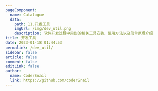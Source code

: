 ```yaml
---
pageComponent:
  name: Catalogue
  data:
    path: 11.开发工具
    imgUrl: /img/dev_util.png
    description: 软件开发过程中用到的相关工具安装、使用方法以及简单原理介绍
title: 开发工具
date: 2023-01-18 01:44:53
permalink: /dev_util/
sidebar: false
article: false
comment: false
editLink: false
author:
  name: CoderSnail
  link: https://github.com/coderSnail
---
```

